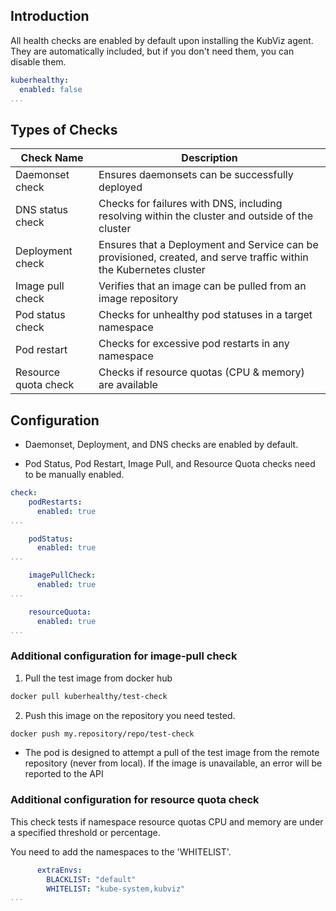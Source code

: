 ## Introduction

All health checks are enabled by default upon installing the KubViz agent. They are automatically included, but if you don't need them, you can disable them.

```yaml
kuberhealthy:
  enabled: false
...
```

## Types of Checks

Check Name | Description |
------ | -------- | 
Daemonset check | Ensures daemonsets can be successfully deployed |
DNS status check | Checks for failures with DNS, including resolving within the cluster and outside of the cluster |
Deployment check | Ensures that a Deployment and Service can be provisioned, created, and serve traffic within the Kubernetes cluster |
Image pull check | Verifies that an image can be pulled from an image repository | 
Pod status check | Checks for unhealthy pod statuses in a target namespace |
Pod restart | Checks for excessive pod restarts in any namespace |
Resource quota check | Checks if resource quotas (CPU & memory) are available |

## Configuration

- Daemonset, Deployment, and DNS checks are enabled by default.

- Pod Status, Pod Restart, Image Pull, and Resource Quota checks need to be manually enabled.

```yaml
check:
    podRestarts:
      enabled: true
...
```

```yaml
    podStatus:
      enabled: true
...
```

```yaml
    imagePullCheck:
      enabled: true
...
```

```yaml
    resourceQuota:
      enabled: true
...
```

### Additional configuration for image-pull check 

1. Pull the test image from docker hub

```bash     
docker pull kuberhealthy/test-check
```

2. Push this image on the repository you need tested.

```bash
docker push my.repository/repo/test-check
```

- The pod is designed to attempt a pull of the test image from the remote repository (never from local). If the image is unavailable, an error will be reported to the API

### Additional configuration for resource quota check

This check tests if namespace resource quotas CPU and memory are under a specified threshold or percentage.

You need to add the namespaces to the 'WHITELIST'.

```yaml
      extraEnvs:
        BLACKLIST: "default"
        WHITELIST: "kube-system,kubviz"
...
```


